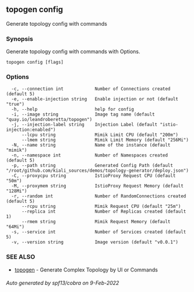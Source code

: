 ## topogen config

Generate topology config with commands

### Synopsis

Generate topology config with commands with Options.

```
topogen config [flags]
```

### Options

```
  -c, --connection int            Number of Connections created (default 5)
  -e, --enable-injection string   Enable injection or not (default "true")
  -h, --help                      help for config
  -i, --image string              Image tag name (default "quay.io/leandroberetta/topogen")
  -j, --injection-label string    Injection Label (default "istio-injection:enabled")
      --lcpu string               Mimik Limit CPU (default "200m")
      --lmem string               Mimik Limit Memory (default "256Mi")
  -N, --name string               Name of the instance (default "mimik")
  -n, --namespace int             Number of Namespaces created (default 5)
  -p, --path string               Generated Config Path (default "/root/github.com/kiali_sources/demos/topology-generator/deploy.json")
  -C, --proxycpu string           IstioProxy Request CPU (default "50m")
  -M, --proxymem string           IstioProxy Request Memory (default "128Mi")
  -r, --random int                Number of RandomConnections created (default 5)
      --rcpu string               Mimik Request CPU (default "25m")
      --replica int               Number of Replicas created (default 1)
      --rmem string               Mimik Request Memory (default "64Mi")
  -s, --service int               Number of Services created (default 5)
  -v, --version string            Image version (default "v0.0.1")
```

### SEE ALSO

* [topogen](topogen.md)	 - Generate Complex Topology by UI or Commands

###### Auto generated by spf13/cobra on 9-Feb-2022
